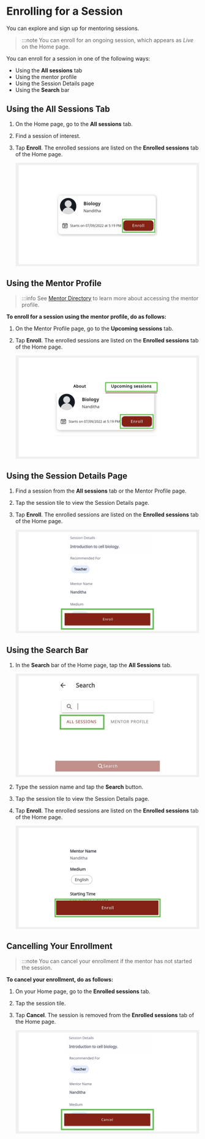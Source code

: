 # Enrolling for a Session

You can explore and sign up for mentoring sessions.

>:::note
>You can enroll for an ongoing session, which appears as *Live* on the Home page.

You can enroll for a session in one of the following ways:
* Using the **All sessions** tab
* Using the mentor profile
* Using the Session Details page
* Using the **Search** bar 

## Using the All Sessions Tab

1. On the Home page, go to the **All sessions** tab. 

2. Find a session of interest.

3. Tap **Enroll**. The enrolled sessions are listed on the **Enrolled sessions** tab of the Home page.

    ![](media/enrollbutton.png) 

## Using the Mentor Profile

>:::info
>See [Mentor Directory](mentor-directory.md) to learn more about accessing the mentor profile.

**To enroll for a session using the mentor profile, do as follows:**

1.	On the Mentor Profile page, go to the **Upcoming sessions** tab.

2.	Tap **Enroll**. The enrolled sessions are listed on the **Enrolled sessions** tab of the Home page.

    ![](media/mentorprofile-enroll.png)

## Using the Session Details Page

1. Find a session from the **All sessions** tab or the Mentor Profile page.

2. Tap the session tile to view the Session Details page.

3. Tap **Enroll**. The enrolled sessions are listed on the **Enrolled sessions** tab of the Home page.

    ![](media/enrolling-button.PNG)
 
## Using the Search Bar

1. In the **Search** bar of the Home page, tap the **All Sessions** tab.

    ![](media/search-sessions.png)

2. Type the session name and tap the **Search** button. 

3. Tap the session tile to view the Session Details page.

4. Tap **Enroll**. The enrolled sessions are listed on the **Enrolled sessions** tab of the Home page.

    ![](media/sessiondetails-enroll.png)

## Cancelling Your Enrollment

> :::note 
> You can cancel your enrollment if the mentor has not started the session.

**To cancel your enrollment, do as follows:**

1.	On your Home page, go to the **Enrolled sessions** tab.

2. Tap the session tile.

3. Tap **Cancel**. The session is removed from the **Enrolled sessions** tab of the Home page. 

    ![](media/cancel-enrollment.png)


